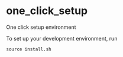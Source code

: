 # one_click_setup
One click setup environment

To set up your development environment, run
	
	source install.sh

